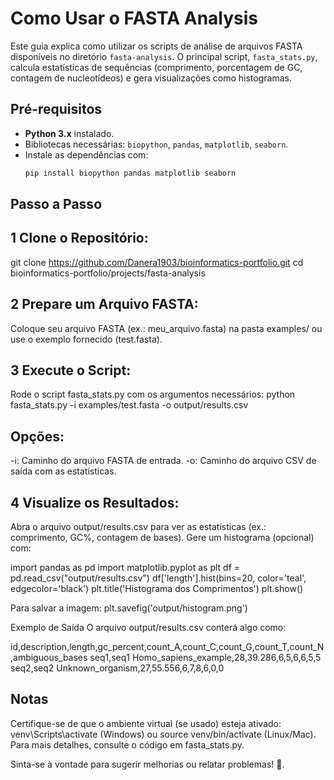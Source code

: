 # Como Usar o FASTA Analysis

Este guia explica como utilizar os scripts de análise de arquivos FASTA disponíveis no diretório `fasta-analysis`. O principal script, `fasta_stats.py`, calcula estatísticas de sequências (comprimento, porcentagem de GC, contagem de nucleotídeos) e gera visualizações como histogramas.

## Pré-requisitos
- **Python 3.x** instalado.
- Bibliotecas necessárias: `biopython`, `pandas`, `matplotlib`, `seaborn`.
- Instale as dependências com:
  ```bash
  pip install biopython pandas matplotlib seaborn

## Passo a Passo

## 1 Clone o Repositório:
git clone https://github.com/Danera1903/bioinformatics-portfolio.git
cd bioinformatics-portfolio/projects/fasta-analysis

## 2 Prepare um Arquivo FASTA:
Coloque seu arquivo FASTA (ex.: meu_arquivo.fasta) na pasta examples/ ou use o exemplo fornecido (test.fasta).

## 3 Execute o Script:
Rode o script fasta_stats.py com os argumentos necessários:
python fasta_stats.py -i examples/test.fasta -o output/results.csv

## Opções:

-i: Caminho do arquivo FASTA de entrada.
-o: Caminho do arquivo CSV de saída com as estatísticas.

## 4 Visualize os Resultados:
Abra o arquivo output/results.csv para ver as estatísticas (ex.: comprimento, GC%, contagem de bases).
Gere um histograma (opcional) com:

import pandas as pd
import matplotlib.pyplot as plt
df = pd.read_csv("output/results.csv")
df['length'].hist(bins=20, color='teal', edgecolor='black')
plt.title('Histograma dos Comprimentos')
plt.show()

Para salvar a imagem:
plt.savefig('output/histogram.png')

Exemplo de Saída
O arquivo output/results.csv conterá algo como:

id,description,length,gc_percent,count_A,count_C,count_G,count_T,count_N,ambiguous_bases
seq1,seq1 Homo_sapiens_example,28,39.286,6,5,6,6,5,5
seq2,seq2 Unknown_organism,27,55.556,6,7,8,6,0,0

## Notas
Certifique-se de que o ambiente virtual (se usado) esteja ativado: venv\Scripts\activate (Windows) ou source venv/bin/activate (Linux/Mac).
Para mais detalhes, consulte o código em fasta_stats.py.

Sinta-se à vontade para sugerir melhorias ou relatar problemas! 🚀.